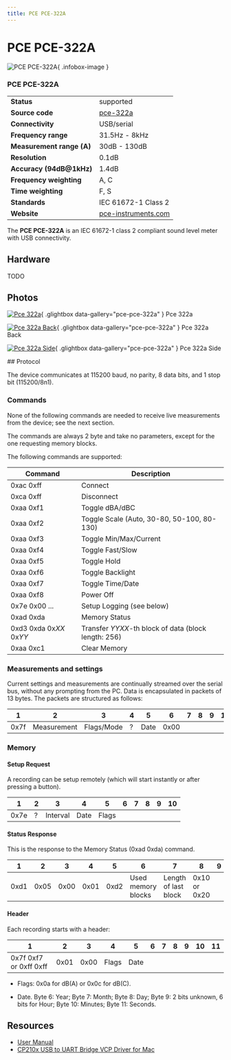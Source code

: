 ```yaml
---
title: PCE PCE-322A
---
```


# PCE PCE-322A

<div class="infobox" markdown>

![PCE PCE-322A](./img/PCE-322A.jpg){ .infobox-image }

### PCE PCE-322A

| | |
|---|---|
| **Status** | supported |
| **Source code** | [pce-322a](https://github.com/OpenTraceLab/OpenTraceCapture/tree/main/src/hardware/pce-322a) |
| **Connectivity** | USB/serial |
| **Frequency range** | 31.5Hz - 8kHz |
| **Measurement range (A)** | 30dB - 130dB |
| **Resolution** | 0.1dB |
| **Accuracy (94dB@1kHz)** | 1.4dB |
| **Frequency weighting** | A, C |
| **Time weighting** | F, S |
| **Standards** | IEC 61672-1 Class 2 |
| **Website** | [pce-instruments.com](https://www.pce-instruments.com/english/measuring-instruments/test-meters/sound-level-meter-noise-level-meter-pce-instruments-sound-level-meter-pce-322-a-det_60903.htm) |

</div>

The **PCE PCE-322A** is an IEC 61672-1 class 2 compliant sound level meter with USB connectivity.

## Hardware

TODO

## Photos

<div class="photo-grid" markdown>

[![Pce 322a](./img/PCE-322A.jpg)](./img/PCE-322A.png "Pce 322a"){ .glightbox data-gallery="pce-pce-322a" }
<span class="caption">Pce 322a</span>

[![Pce 322a Back](./img/PCE-322A_back.jpg)](./img/PCE-322A_back.jpg "Pce 322a Back"){ .glightbox data-gallery="pce-pce-322a" }
<span class="caption">Pce 322a Back</span>

[![Pce 322a Side](./img/PCE-322A_side.jpg)](./img/PCE-322A_side.jpg "Pce 322a Side"){ .glightbox data-gallery="pce-pce-322a" }
<span class="caption">Pce 322a Side</span>

</div>
## Protocol

The device communicates at 115200 baud, no parity, 8 data bits, and 1 stop bit (115200/8n1).

### Commands

None of the following commands are needed to receive live measurements from the device; see the next section.

The commands are always 2 byte and take no parameters, except for the one requesting memory blocks.

The following commands are supported:

| Command | Description |
|---|---|
| 0xac 0xff | Connect |
| 0xca 0xff | Disconnect |
| 0xaa 0xf1 | Toggle dBA/dBC |
| 0xaa 0xf2 | Toggle Scale (Auto, 30-80, 50-100, 80-130) |
| 0xaa 0xf3 | Toggle Min/Max/Current |
| 0xaa 0xf4 | Toggle Fast/Slow |
| 0xaa 0xf5 | Toggle Hold |
| 0xaa 0xf6 | Toggle Backlight |
| 0xaa 0xf7 | Toggle Time/Date |
| 0xaa 0xf8 | Power Off |
| 0x7e 0x00 ... | Setup Logging (see below) |
| 0xad 0xda | Memory Status |
| 0xd3 0xda 0x*XX* 0x*YY* | Transfer *YYXX*-th block of data (block length: 256) |
| 0xaa 0xc1 | Clear Memory |

### Measurements and settings

Current settings and measurements are continually streamed over the serial bus, without any prompting from the PC. Data is encapsulated in packets of 13 bytes. The packets are structured as follows:

| 1 | 2 | 3 | 4 | 5 | 6 | 7 | 8 | 9 | 10 | 11 | 12 | 13 |
|---|---|---|---|---|---|---|---|---|---|---|---|---|
| 0x7f | Measurement | Flags/Mode | ? | Date | 0x00 |

### Memory
#### Setup Request

A recording can be setup remotely (which will start instantly or after pressing a button).

| 1 | 2 | 3 | 4 | 5 | 6 | 7 | 8 | 9 | 10 |
|---|---|---|---|---|---|---|---|---|---|
| 0x7e | ? | Interval | Date | Flags |

#### Status Response

This is the response to the Memory Status (0xad 0xda) command.

| 1 | 2 | 3 | 4 | 5 | 6 | 7 | 8 | 9 |
|---|---|---|---|---|---|---|---|---|
| 0xd1 | 0x05 | 0x00 | 0x01 | 0xd2 | Used memory blocks | Length of last block | 0x10 or 0x20 |

#### Header

Each recording starts with a header:

| 1 | 2 | 3 | 4 | 5 | 6 | 7 | 8 | 9 | 10 | 11 |
|---|---|---|---|---|---|---|---|---|---|---|
| 0x7f 0xf7 or 0xff 0xff | 0x01 | 0x00 | Flags | Date |

- Flags: 0x0a for dB(A) or 0x0c for dB(C).

- Date. Byte 6: Year; Byte 7: Month; Byte 8: Day; Byte 9: 2 bits unknown, 6 bits for Hour; Byte 10: Minutes; Byte 11: Seconds.

## Resources
- [User Manual](https://www.pce-instruments.com/english/slot/2/download/60903/manual-sound-level-meter-pce-322-a.pdf)
- [CP210x USB to UART Bridge VCP Driver for Mac](https://www.silabs.com/products/mcu/Pages/USBtoUARTBridgeVCPDrivers.aspx#mac)

